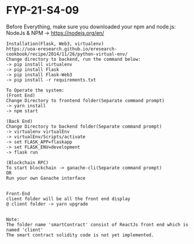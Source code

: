 # FYP-21-S4-09
Before Everything, make sure you downloaded your npm and node.js:
	NodeJs & NPM -> https://nodejs.org/en/

	Installation(Flask, Web3, virtualenv)
	https://uoa-eresearch.github.io/eresearch-cookbook/recipe/2014/11/26/python-virtual-env/
	Change directory to backend, run the command below:
	-> pip install virtualenv
	-> pip install Flask
	-> pip install Flask-Web3
	-> pip install -r requirements.txt
	
	To Operate the system:
	(Front End)
	Change Directory to frontend folder(Separate command prompt)
	-> yarn install
	-> npm start
	
	(Back End)
	Change Directory to backend folder(Separate command prompt)
	-> virtualenv virtualEnv
	-> virtualEnv/Scripts/activate
	-> set FLASK_APP=flaskapp
	-> set FLASK_ENV=development
	-> flask run
	
	(Blockchain RPC)
	To start blockchain -> ganache-cli(Separate command prompt)
	OR
	Run your own Ganache interface
	
	
	Front-End
	client folder will be all the front end display
	@ client folder -> yarn upgrade
	
	
	Note:
	The folder name 'smartContract' consist of ReactJs front end which is named 'client'
	The smart contract solidity code is not yet implemented.

